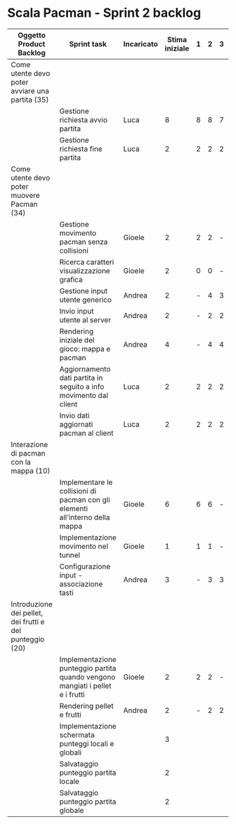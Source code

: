  

# Scala Pacman - Sprint 2 backlog
| Oggetto Product Backlog                                  | Sprint task                                                  | Incaricato | Stima iniziale | 1    | 2    | 3    | 4    | 5    | 6    | 7    | 8    | 9    | 10   | 11   |
| -------------------------------------------------------- | ------------------------------------------------------------ | ---------- | -------------- | ---- | ---- | ---- | ---- | ---- | ---- | ---- | ---- | ---- | ---- | ---- |
| Come utente devo poter avviare una partita (35)          |                                                              |            |                |      |      |      |      |      |      |      |      |      |      |      |
|                                                          | Gestione richiesta avvio partita                             | Luca       | 8              | 8    | 8    | 7    | 4    | 3    | 3    | 1    | -    | 0    | 0    | 0    |
|                                                          | Gestione richiesta fine partita                              | Luca       | 2              | 2    | 2    | 2    | 2    | 2    | 2    | 2    | -    | 2    | 0    | 0    |
| Come utente devo poter muovere Pacman (34)               |                                                              |            |                |      |      |      |      |      |      |      |      |      |      |      |
|                                                          | Gestione movimento pacman senza collisioni                   | Gioele     | 2              | 2    | 2    | -    | 0    | 0    | 0    | 0    | 0    | -    | -    | -    |
|                                                          | Ricerca caratteri visualizzazione grafica                    | Gioele     | 2              | 0    | 0    | -    | 0    | 0    | 0    | 0    | 0    | -    | -    | -    |
|                                                          | Gestione input utente generico                               | Andrea     | 2              | -    | 4    | 3    | 3    | -    | 2    | -    | 1    | 1    | 0    | 0    |
|                                                          | Invio input utente al server                                 | Andrea     | 2              | -    | 2    | 2    | 2    | -    | 2    | -    | 2    | 2    | 2    | 2    |
|                                                          | Rendering iniziale del gioco: mappa e pacman                 | Andrea     | 4              | -    | 4    | 4    | 4    | -    | 4    | -    | 4    | 4    | 4    | 4    |
|                                                          | Aggiornamento dati partita in seguito a info movimento dal client | Luca       | 2              | 2    | 2    | 2    | 2    | 2    | 2    | 2    | -    | 2    | 2    | 2    |
|                                                          | Invio dati aggiornati pacman al client                       | Luca       | 2              | 2    | 2    | 2    | 2    | 2    | 2    | 2    | -    | 2    | 2    | 2    |
| Interazione di pacman con la mappa (10)                  |                                                              |            |                |      |      |      |      |      |      |      |      |      |      |      |
|                                                          | Implementare le collisioni di pacman con gli elementi all'interno della mappa | Gioele     | 6              | 6    | 6    | -    | 6    | 3    | 2    | 1    | 0    | -    | -    | -    |
|                                                          | Implementazione movimento nel tunnel                         | Gioele     | 1              | 1    | 1    | -    | 1    | 1    | 1    | 0    | 0    | -    | -    | -    |
|                                                          | Configurazione input - associazione tasti                    | Andrea     | 3              | -    | 3    | 3    | 3    | -    | 3    | -    | 3    | 2    | 2    | 0    |
| Introduzione dei pellet, dei frutti e del punteggio (20) |                                                              |            |                |      |      |      |      |      |      |      |      |      |      |      |
|                                                          | Implementazione punteggio partita quando vengono mangiati i pellet e i frutti | Gioele     | 2              | 2    | 2    | -    | 2    | 2    | 2    | 2    | 2    | -    | -    | -    |
|                                                          | Rendering pellet e frutti                                    | Andrea     | 2              | -    | 2    | 2    | 2    | -    | 2    | -    | 2    | 2    | 2    | 2    |
|                                                          | Implementazione schermata punteggi locali e globali          |            | 3              |      |      |      |      |      |      |      |      |      |      |      |
|                                                          | Salvataggio punteggio partita locale                         |            | 2              |      |      |      |      |      |      |      |      |      |      |      |
|                                                          | Salvataggio punteggio partita globale                        |            | 2              |      |      |      |      |      |      |      |      |      |      |      |

